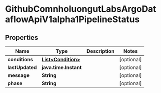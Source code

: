 

# GithubComnholuongutLabsArgoDataflowApiV1alpha1PipelineStatus


## Properties

Name | Type | Description | Notes
------------ | ------------- | ------------- | -------------
**conditions** | [**List&lt;Condition&gt;**](Condition.md) |  |  [optional]
**lastUpdated** | **java.time.Instant** |  |  [optional]
**message** | **String** |  |  [optional]
**phase** | **String** |  |  [optional]



